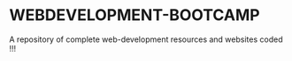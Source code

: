 # WEBDEVELOPMENT-BOOTCAMP
A repository of complete web-development resources and websites coded !!! 